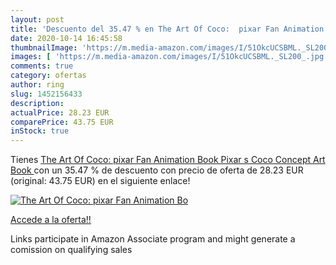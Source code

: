 ```yaml
---
layout: post
title: 'Descuento del 35.47 % en The Art Of Coco:  pixar Fan Animation Bo'
date: 2020-10-14 16:45:58
thumbnailImage: 'https://m.media-amazon.com/images/I/51OkcUCSBML._SL200_.jpg'
images: [ 'https://m.media-amazon.com/images/I/51OkcUCSBML._SL200_.jpg' ]
comments: true
category: ofertas
author: ring
slug: 1452156433
description:
actualPrice: 28.23 EUR
comparePrice: 43.75 EUR
inStock: true
---
```


Tienes [The Art Of Coco:  pixar Fan Animation Book  Pixar s Coco Concept Art Book ](https://www.amazon.es/dp/1452156433/?tag=tolees-21) con un 35.47 % de descuento con precio de oferta de 28.23 EUR (original: 43.75 EUR) en el siguiente enlace!

[![The Art Of Coco:  pixar Fan Animation Bo](https://m.media-amazon.com/images/I/51OkcUCSBML._SL200_.jpg)](https://www.amazon.es/dp/1452156433/?tag=tolees-21)

[Accede a la oferta!!](https://www.amazon.es/dp/1452156433/?tag=tolees-21)

Links participate in Amazon Associate program and might generate a comission on qualifying sales


